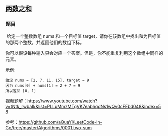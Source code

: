 ## [两数之和](https://leetcode-cn.com/problems/two-sum)
### 题目	

​	给定一个整数数组 nums 和一个目标值 target，请你在该数组中找出和为目标值的那两个整数，并返回他们的数组下标。

​	你可以假设每种输入只会对应一个答案。但是，你不能重复利用这个数组中同样的元素。

示例:

	给定 nums = [2, 7, 11, 15], target = 9
	因为 nums[0] + nums[1] = 2 + 7 = 9
	所以返回 [0, 1]
视频题解：<https://www.youtube.com/watch?v=tNtk_rwbaIk&list=PLLuMmzMTgVK7eabhqdNs1wQv0cFEbd048&index=58>

参考：<https://github.com/aQuaYi/LeetCode-in-Go/tree/master/Algorithms/0001.two-sum>

